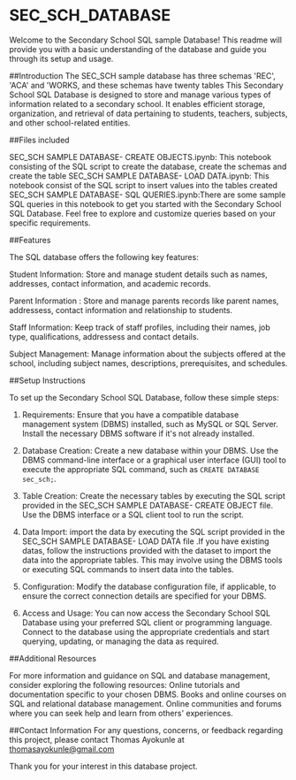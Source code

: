 # SEC_SCH_DATABASE

Welcome to the Secondary School SQL sample Database! This readme will provide you with a basic understanding of the database and guide you through its setup and usage.

##Introduction
The SEC_SCH sample database has three schemas 'REC', 'ACA' and 'WORKS, and these schemas have twenty tables
This Secondary School SQL Database is designed to store and manage various types of information related to a secondary school. It enables efficient storage, organization, and retrieval of data pertaining to students, teachers, subjects, and other school-related entities.

##Files included

SEC_SCH SAMPLE DATABASE- CREATE OBJECTS.ipynb: This notebook consisting of the SQL script to create the database, create the schemas and create the table
SEC_SCH SAMPLE DATABASE- LOAD DATA.ipynb: This notebook consist of the SQL script to insert values into the tables created
SEC_SCH SAMPLE DATABASE- SQL QUERIES.ipynb:There are some sample SQL queries in this notebook to get you started with the Secondary School SQL Database. Feel free to explore and customize queries based on your specific requirements.


##Features

The SQL database offers the following key features:

Student Information: Store and manage student details such as names, addresses, contact information, and academic records.

Parent Information : Store and manage parents records like parent names, addressess, contact information and relationship to students.

Staff Information: Keep track of staff profiles, including their names, job type, qualifications, addressess and contact details.

Subject Management: Manage information about the subjects offered at the school, including subject names, descriptions, prerequisites, and schedules.


##Setup Instructions

To set up the Secondary School SQL Database, follow these simple steps:

1. Requirements: Ensure that you have a compatible database management system (DBMS) installed, such as MySQL or SQL Server. Install the necessary DBMS software if it's not already installed.

2. Database Creation: Create a new database within your DBMS. Use the DBMS command-line interface or a graphical user interface (GUI) tool to execute the appropriate SQL command, such as `CREATE DATABASE sec_sch;`.

3. Table Creation: Create the necessary tables by executing the SQL script provided in the SEC_SCH SAMPLE DATABASE- CREATE OBJECT file. Use the DBMS interface or a SQL client tool to run the script.

4. Data Import: import the data by executing the SQL script provided in the SEC_SCH SAMPLE DATABASE- LOAD DATA file .If you have existing datas, follow the instructions provided with the dataset to import the data into the appropriate tables. This may involve using the DBMS tools or executing SQL commands to insert data into the tables.

5. Configuration: Modify the database configuration file, if applicable, to ensure the correct connection details are specified for your DBMS.

6. Access and Usage: You can now access the Secondary School SQL Database using your preferred SQL client or programming language. Connect to the database using the appropriate credentials and start querying, updating, or managing the data as required.


##Additional Resources

For more information and guidance on SQL and database management, consider exploring the following resources:
Online tutorials and documentation specific to your chosen DBMS.
Books and online courses on SQL and relational database management.
Online communities and forums where you can seek help and learn from others' experiences.

##Contact Information
For any questions, concerns, or feedback regarding this project, please contact Thomas Ayokunle at thomasayokunle@gmail.com

Thank you for your interest in this database project.
